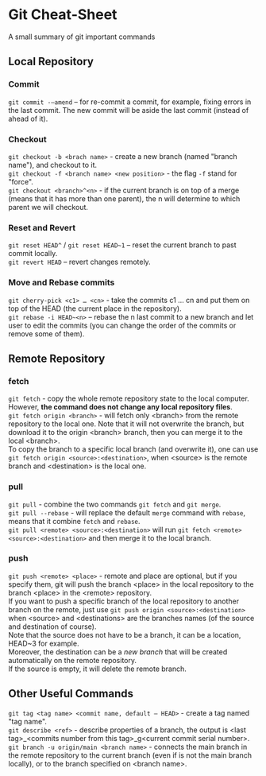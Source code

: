 # Git Cheat-Sheet
A small summary of git important commands

## Local Repository
### Commit  
`git commit -–amend` – for re-commit a commit, for example, fixing errors in the last commit. The new commit will be aside the last commit (instead of ahead of it).    

### Checkout  
`git checkout -b <brach name>` - create a new branch (named "branch name"), and checkout to it.  
`git checkout -f <branch name> <new position>` - the flag `-f` stand for "force".  
`git checkout <branch>^<n>` - if the current branch is on top of a merge (means that it has more than one parent), the n will determine to which parent we will checkout.  

### Reset and Revert  
`git reset HEAD^` / `git reset HEAD~1` – reset the current branch to past commit locally.  
`git revert HEAD` – revert changes remotely.  

### Move and Rebase commits  
`git cherry-pick <c1> … <cn>` - take the commits c1 … cn and put them on top of the HEAD (the current place in the repository).  
`git rebase -i HEAD~<n>` – rebase the n last commit to a new branch and let user to edit the commits (you can change the order of the commits or remove some of them).  


## Remote Repository
### fetch  
`git fetch` - copy the whole remote repository state to the local computer. However, **the command does not change any local repository files**.  
`git fetch origin <branch>` - will fetch only &lt;branch> from the remote repository to the local one. Note that it will not overwrite the branch, but download it to the origin &lt;branch> branch, then you can merge it to the local &lt;branch>.  
To copy the branch to a specific local branch (and overwrite it), one can use `git fetch origin <source>:<destination>`, when &lt;source> is the remote branch and &lt;destination> is the local one. 

### pull
`git pull` - combine the two commands `git fetch` and  `git merge`.  
`git pull --rebase` - will replace the default `merge` command with `rebase`, means that it combine `fetch` and `rebase`.  
`git pull <remote> <source>:<destination>` will run `git fetch <remote> <source>:<destination>` and then merge it to the local branch.    

### push
`git push <remote> <place>` - remote and place are optional, but if you specify them, git will push the branch &lt;place> in the local repository to the branch &lt;place> in the &lt;remote> repository.  
If you want to push a specific branch of the local repository to another branch on the remote, just use `git push origin <source>:<destination>` when &lt;source> and &lt;destinations> are the branches names (of the source and destination of course).  
Note that the source does not have to be a branch, it can be a location, HEAD~3 for example.  
Moreover, the destination can be a *new branch* that will be created automatically on the remote repository.  
If the source is empty, it will delete the remote branch.  

## Other Useful Commands
`git tag <tag name> <commit name, default – HEAD>` - create a tag named "tag name".  
`git describe <ref>` - describe properties of a branch, the output is &lt;last tag>_&lt;commits number from this tag>_g&lt;current commit serial number>.  
`git branch -u origin/main <branch name>` - connects the main branch in the remote repository to the current branch (even if is not the main branch locally), or to the branch specified on &lt;branch name>.  
